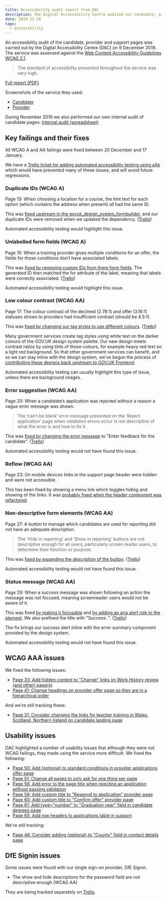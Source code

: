 ```yaml
---
title: Accessibility audit report from DAC
description: The Digital Accessibility Centre audited our candidate, provider and support pages.
date: 2019-12-18
tags:
  - accessibility
---
```


An accessibility audit of the candidate, provider and support pages was carried out by the Digital Accessibility Centre (DAC) on 9 December 2019. The service was assessed against the [Web Content Accessibility Guidelines WCAG 2.1](https://www.w3.org/TR/WCAG21/).

> The standard of accessibility presented throughout the service was very high.

[Full report (PDF)](https://drive.google.com/file/d/1-cFyRAfUMLNVQRvGb0Bfrnv39CjbVkLj/view?usp=sharing)

Screenshots of the service they used:

- [Candidate](/apply-for-teacher-training/apply-launch)
- [Provider](/manage-teacher-training-applications/as-launched-26-nov-2019)

During November 2019 we also performed our own internal audit of candidate pages: [Internal audit (spreadsheet)](https://docs.google.com/spreadsheets/d/1MEEEyubJkbY0Ksg8oX_rjZZ2lLnwYrPH2p3ky1Qqwyg/)

## Key failings and their fixes

All WCAG A and AA failings were fixed between 20 December and 17 January.

We have a [Trello ticket for adding automated accessibility testing using aXe](https://trello.com/c/qqNEqL11/834-spike-set-up-axe-or-other-accessibility-testing-tools) which would have prevented many of these issues, and will avoid future regressions.

### Duplicate IDs (WCAG A)

Page 13: When choosing a location for a course, the hint text for each option (which contains the address when present) all had the same ID.

This was [fixed upstream in the govuk_design_system_formbuilder](https://github.com/DFE-Digital/apply-for-postgraduate-teacher-training/pull/1055), and our duplicate IDs were removed when we updated the dependency. ([Trello](https://trello.com/c/LqbMmzbb/692-dac-page-13-fix-duplicate-ids-on-course-site-page))

Automated accessibility testing would highlight this issue.

### Unlabelled form fields (WCAG A)

Page 15: When a training provider gives multiple conditions for an offer, the fields for those conditions don’t have associated labels.

This was [fixed by removing custom IDs from there form fields](https://github.com/DFE-Digital/apply-for-postgraduate-teacher-training/pull/1015). The generated ID then matched the for attribute of the label, meaning that labels were correctly associated. ([Trello](https://trello.com/c/BWbCBEVj/693-dac-page-15-add-form-labels-to-provider-offer-page-conditions))

Automated accessibility testing would highlight this issue.

### Low colour contrast (WCAG AA)

Page 17: The colour contrast of the declined (2.78:1) and offer (3.16:1) statuses shown to providers had insufficient contrast (should be 4.5:1).

This was [fixed by changing our tag styles to use different colours](https://github.com/DFE-Digital/apply-for-postgraduate-teacher-training/pull/1011). ([Trello](https://trello.com/c/VjHpGzot/694-dac-page-17-fix-colour-contrast-of-declined-and-offer-status-on-applications-page))

Many government services create tag styles using white text on the darker colours of the GOV.UK design system palette. Our new design meets contrast ratios by using tints of those colours, for example heavy red text on a light red background. So that other government services can benefit, and so we can stay inline with the design system, we've begun the process of [contributing these designs back upstream to GOV.UK Frontend](https://github.com/alphagov/govuk-frontend/pull/1711).

Automated accessibility testing can usually highlight this type of issue, unless there are background images.

### Error suggestion (WCAG AA)

Page 20: When a candidate’s application was rejected without a reason a vague error message was shown.

> The ‘can’t be blank’ error message presented on the ‘Reject application’ page when validation errors occur is not descriptive of what the error is and how to fix it.

This was [fixed by changing the error message](https://github.com/DFE-Digital/apply-for-postgraduate-teacher-training/pull/1012) to "Enter feedback for the candidate". ([Trello](https://trello.com/c/7JcO0QxH/695-dac-page-20-add-error-text-for-blank-application-reject-reason))

Automated accessibility testing would not have found this issue.

### Reflow (WCAG AA)

Page 23: On mobile devices links in the support page header were hidden and were not accessible.

This has been fixed by showing a menu link which toggles hiding and showing of the links. It was [probably fixed when the header component was refactored](https://github.com/DFE-Digital/apply-for-postgraduate-teacher-training/pull/982).

### Non-descriptive form elements (WCAG AA)

Page 27: A button to manage which candidates are used for reporting did not have an adequate description.

> The ‘Hide in reporting’ and ‘Show in reporting’ buttons are not descriptive enough for all users, particularly screen reader users, to determine their function or purpose.

This was [fixed by expanding the description of the button](https://github.com/DFE-Digital/apply-for-postgraduate-teacher-training/pull/1025). ([Trello](https://trello.com/c/LIxkhgmi/696-dac-page-27-add-context-to-show-hide-in-reporting-button-in-support-application-page))

Automated accessibility testing would not have found this issue.

### Status message (WCAG AA)

Page 29: When a success message was shown following an action the message was not focused, meaning screenreader users would not be aware of it.

This was fixed [by making it focusable](https://github.com/DFE-Digital/apply-for-postgraduate-teacher-training/pull/963) and [by adding an aria alert role to the element](https://github.com/DFE-Digital/apply-for-postgraduate-teacher-training/pull/969). We also prefixed the title with "Success: ". ([Trello](https://trello.com/c/83AycElp/683-dac-fix-success-message-focus))

The fix brings our success alert inline with the error summary component provided by the design system.

Automated accessibility testing would not have found this issue.

## WCAG AAA issues

We fixed the following issues:

- [Page 33: Add hidden content to "Change" links on Work History review (and other) page(s)](https://trello.com/c/XsqlA0hu/698-dac-page-33-add-hidden-content-to-change-links-on-work-history-review-and-other-pages)
- [Page 41: Change headings on provider offer page so they are in a hierarchical order](https://trello.com/c/n0wiBbfB/699-dac-page-41-change-headings-on-provider-offer-page-so-they-are-in-a-hierarchical-order)

And we're still tracking these:

- [Page 31: Consider changing the links for teacher training in Wales, Scotland, Northern Ireland on candidate landing page](https://trello.com/c/BC5ZqfXT/697-dac-page-31-consider-changing-the-links-for-teacher-training-in-wales-scotland-northern-ireland-on-candidate-landing-page)

## Usability issues

DAC highlighted a number of usability issues that although they were not WCAG failings, they made using the service more difficult. We fixed the following:

- [Page 50: Add (optional) to standard conditions in provider applications offer page](https://trello.com/c/hW5m9EFg/702-dac-page-50-add-optional-to-standard-conditions-in-provider-applications-offer-page)
- [Page 51: Change all pages to only ask for one thing per page](https://trello.com/c/QJVmXusT/703-dac-page-51-change-all-pages-to-only-ask-for-one-thing-per-page)
- [Page 56: Add error to the page title when rejecting an application without passing validation](https://trello.com/c/RK2v971U/704-dac-page-56-add-error-to-the-page-title-when-rejecting-an-application-without-passing-validation)
- [Page 59: Add custom title to "Respond to application" provider page](https://trello.com/c/ARnK0YPP/706-dac-page-59-add-custom-title-to-respond-to-application-provider-page)
- [Page 60: Add custom title to "Confirm offer" provider page](https://trello.com/c/Q7H4sXsR/707-dac-page-60-add-custom-title-to-confirm-offer-provider-page)
- [Page 61: Add type="number" to "Graduation year" field in candidate degrees page](https://trello.com/c/QKnJCS65/708-dac-page-61-add-typenumber-to-graduation-year-field-in-candidate-degrees-page)
- [Page 65: Add row headers to applications table in support](https://trello.com/c/8XjODzUS/709-dac-page-65-add-row-headers-to-applications-table-in-support)

We're still tracking:

- [Page 48: Consider adding (optional) to "County" field in contact details page](https://trello.com/c/eh1oT3xn/701-dac-page-48-consider-adding-optional-to-county-field-in-contact-details-page)

## DfE Signin issues

Some issues were found with our single sign-on provider, DfE Signin.

- The show and hide descriptions for the password field are not descriptive enough (WCAG AA)

They are being tracked separately on [Trello](https://trello.com/c/VBcOaa8Y/710-dac-dfe-signin-issues-pages-25-54-63).

